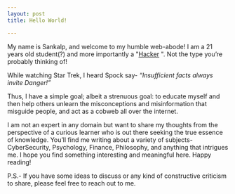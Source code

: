 ```yaml
---
layout: post
title: Hello World!

---
```


My name is Sankalp, and welcome to my humble web-abode!
I am a 21 years old student(?) and more importantly a "[Hacker](https://sankalp.me/Hacker/)
". Not the type you’re probably thinking of!

While watching Star Trek, I heard Spock say- 
*“Insufficient facts always invite Danger!”*

Thus, I have a simple goal; albeit a strenuous goal: to educate myself and then help others unlearn the misconceptions and misinformation that misguide people, and act as a cobweb all over the internet. 

I am not an expert in any domain but want to share my thoughts from the perspective of a curious learner who is out there seeking the true essence of knowledge. You’ll find me writing about a variety of subjects- CyberSecurity, Psychology, Finance, Philosophy, and anything that intrigues me. 
I hope you find something interesting and meaningful here. Happy reading!

P.S.- If you have some ideas to discuss or any kind of constructive criticism to share, please feel free to reach out to me.
